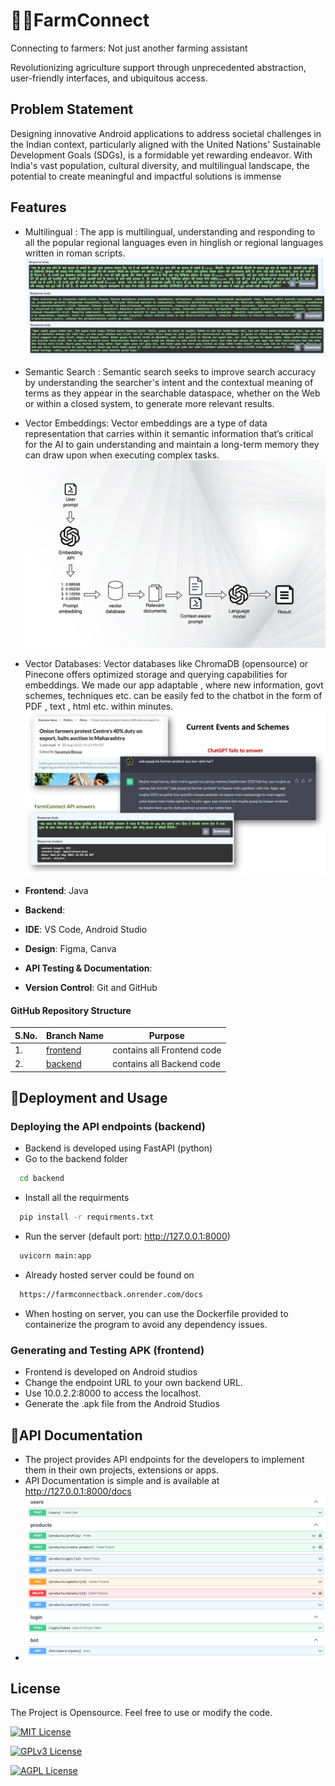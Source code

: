 # 👨‍🌾FarmConnect
Connecting to farmers: Not just another farming assistant

Revolutionizing agriculture support through unprecedented abstraction, user-friendly interfaces, and ubiquitous access.

## Problem Statement

Designing innovative Android applications to address societal challenges in the Indian context, particularly aligned with the United Nations' Sustainable Development Goals (SDGs), is a formidable yet rewarding endeavor. With India's vast population, cultural diversity, and multilingual landscape, the potential to create meaningful and impactful solutions is immense


## Features

- Multilingual : The app is multilingual, understanding and responding to all the popular regional languages even in hinglish or regional languages written in roman scripts.
![Alt text](image-1.png)
- Semantic Search : Semantic search seeks to improve search accuracy by understanding the searcher's intent and the contextual meaning of terms as they appear in the searchable dataspace, whether on the Web or within a closed system, to generate more relevant results.
- Vector Embeddings: Vector embeddings are a type of data representation that carries within it semantic information that’s critical for the AI to gain understanding and maintain a long-term memory they can draw upon when executing complex tasks.
![Alt text](image-2.png)
- Vector Databases: Vector databases like ChromaDB (opensource) or Pinecone offers optimized storage and querying capabilities for embeddings.
We made our app adaptable , where new information, govt schemes, techniques etc. can be easily fed to the chatbot in the form of PDF , text , html etc. within minutes.
![Alt text](fc1.png)

- **Frontend**: Java
- **Backend**: 
- **IDE**: VS Code, Android Studio
- **Design**: Figma, Canva
- **API Testing & Documentation**: 
- **Version Control**: Git and GitHub

#### GitHub Repository Structure


| S.No. | Branch Name                                                                  | Purpose                       |
| ----- | ---------------------------------------------------------------------------- | ----------------------------- |
| 1.    | [frontend](https://github.com/rudrakshi99/Farmer-Call-Center/tree/master)      | contains all Frontend code    |
| 2.    | [backend](https://github.com/rudrakshi99/Farmer-Call-Center/tree/backend)    | contains all Backend code     |


## 🌾Deployment and Usage
### Deploying the API endpoints (backend)
- Backend is developed using FastAPI (python)
- Go to the backend folder 
```bash
  cd backend
```
- Install all the requirments
```bash
  pip install -r requirments.txt
```
- Run the server (default port: http://127.0.0.1:8000)
```bash
  uvicorn main:app
```
- Already hosted server could be found on 
```bash
  https://farmconnectback.onrender.com/docs
```
- When hosting on server, you can use the Dockerfile provided to containerize the program to avoid any dependency issues.

### Generating and Testing APK (frontend)
- Frontend is developed on Android studios
- Change the endpoint URL to your own backend URL.
- Use 10.0.2.2:8000 to access the localhost.
- Generate the .apk file from the Android Studios


## 🐄API Documentation
- The project provides API endpoints for the developers to implement them in their own projects, extensions or apps.
- API Documentation is simple and is available at http://127.0.0.1:8000/docs
- ![Alt text](image-4.png)


## License

The Project is Opensource. Feel free to use or modify the code.

[![MIT License](https://img.shields.io/badge/License-MIT-green.svg)](https://choosealicense.com/licenses/mit/)

[![GPLv3 License](https://img.shields.io/badge/License-GPL%20v3-yellow.svg)](https://opensource.org/licenses/)

[![AGPL License](https://img.shields.io/badge/license-AGPL-blue.svg)](http://www.gnu.org/licenses/agpl-3.0)




